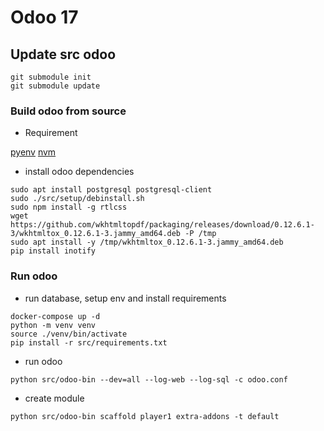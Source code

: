 # Odoo 17

## Update src odoo

```shell
git submodule init
git submodule update
```

### Build odoo from source

- Requirement

[pyenv](https://github.com/pyenv/pyenv)
[nvm](https://github.com/nvm-sh/nvm)

- install odoo dependencies

```shell
sudo apt install postgresql postgresql-client
sudo ./src/setup/debinstall.sh
sudo npm install -g rtlcss
wget https://github.com/wkhtmltopdf/packaging/releases/download/0.12.6.1-3/wkhtmltox_0.12.6.1-3.jammy_amd64.deb -P /tmp
sudo apt install -y /tmp/wkhtmltox_0.12.6.1-3.jammy_amd64.deb
pip install inotify
```

### Run odoo

- run database, setup env and install requirements

```shell
docker-compose up -d
python -m venv venv
source ./venv/bin/activate
pip install -r src/requirements.txt
```

- run odoo

```shell
python src/odoo-bin --dev=all --log-web --log-sql -c odoo.conf
```

- create module

```shell
python src/odoo-bin scaffold player1 extra-addons -t default
```